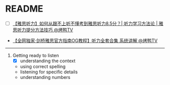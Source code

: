 # README

-   [ ] [【雅思听力】如何从跟不上听不懂考到雅思听力8.5分？| 听力学习方法论 | 雅思听力提分方法技巧 @烤鸭TV](https://www.bilibili.com/video/BV1Y7411j733/)

-   [【全网独家·剑桥雅思官方指南OG教程】听力全套合集 系统讲解 @烤鸭TV](https://www.bilibili.com/video/BV1bm4y197Ss/)

---

1.   Getting ready to listen
     -   [x] understanding the context
     -   using correct spelling
     -   listening for specific details
     -   understanding numbers